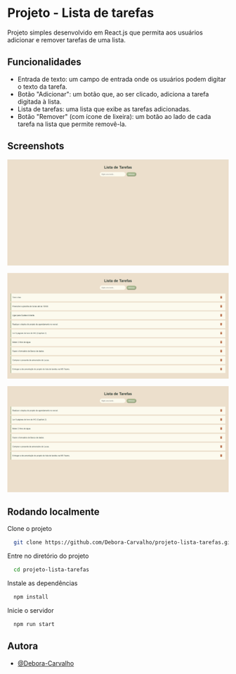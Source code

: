 # Projeto - Lista de tarefas

Projeto simples desenvolvido em React.js que permita aos usuários adicionar e remover tarefas de uma lista.


## Funcionalidades

- Entrada de texto: um campo de entrada onde os usuários podem digitar o texto  da tarefa.
- Botão "Adicionar": um botão que, ao ser clicado, adiciona a tarefa digitada à  lista.
- Lista de tarefas: uma lista que exibe as tarefas adicionadas.
- Botão "Remover" (com ícone de lixeira): um botão ao lado de cada tarefa na lista que permite  removê-la.

## Screenshots

![Screenshot tela inicial](./src/images/screenshot-inicial.png)

![Screenshot tarefas adicionadas](./src/images/screenshot-tarefas.png)

![Screenshot tarefas removidas](./src/images/screenshot-tarefas-removidas.png)

## Rodando localmente

Clone o projeto

```bash
  git clone https://github.com/Debora-Carvalho/projeto-lista-tarefas.git
```

Entre no diretório do projeto

```bash
  cd projeto-lista-tarefas
```

Instale as dependências

```bash
  npm install
```

Inicie o servidor

```bash
  npm run start
```

## Autora

- [@Debora-Carvalho](https://www.github.com/Debora-Carvalho)


